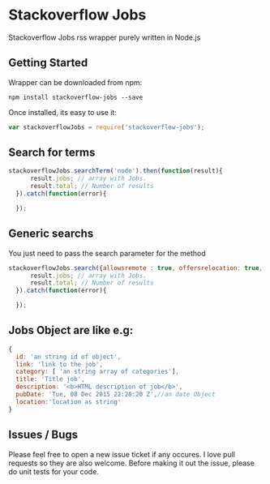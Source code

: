 Stackoverflow Jobs
=============

Stackoverflow Jobs rss wrapper purely written in Node.js


## Getting Started

Wrapper can be downloaded from npm:

`npm install stackoverflow-jobs --save`

Once installed, its easy to use it:

```javascript
var stackoverflowJobs = require('stackoverflow-jobs');
```

## Search for terms

```javascript
stackoverflowJobs.searchTerm('node').then(function(result){
      result.jobs; // array with Jobs.
      result.total; // Number of results
  }).catch(function(error){

  });
```


## Generic searchs
You just need to pass the search parameter for the method
```javascript
stackoverflowJobs.search({allowsremote : true, offersrelocation: true, location: "USA" }).then(function(result){
      result.jobs; // array with Jobs.
      result.total; // Number of results
  }).catch(function(error){

  });
```

## Jobs Object are like e.g:
```javascript
{
  id: 'an string id of object',
  link: 'link to the job',
  category: [ 'an string array of categories'],
  title: 'Title job',
  description: '<b>HTML description of job</b>',
  pubDate: 'Tue, 08 Dec 2015 22:20:20 Z',//an date Object
  location:'location as string'
}
```


## Issues / Bugs
Please feel free to open a new issue ticket if any occures. I love pull requests so they are also welcome. Before making it out the issue, please do unit tests for your code.
